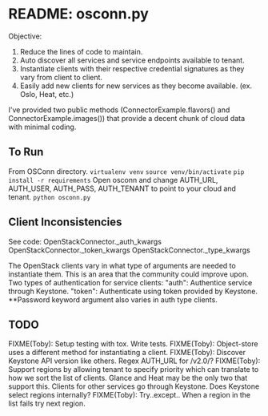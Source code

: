 README: osconn.py
=================

Objective:
1. Reduce the lines of code to maintain.
2. Auto discover all services and service endpoints available to tenant.
3. Instantiate clients with their respective credential signatures as they
	vary from client to client.
3. Easily add new clients for new services as they become available. (ex.
	Oslo, Heat, etc.)

I've provided two public methods (ConnectorExample.flavors() and
ConnectorExample.images()) that provide a decent chunk of cloud data with
minimal coding.

To Run
------

From OSConn directory.
`virtualenv venv`
`source venv/bin/activate`
`pip install -r requirements`
Open osconn and change AUTH\_URL, AUTH\_USER, AUTH\_PASS, AUTH\_TENANT to
point to your cloud and tenant.
`python osconn.py`

Client Inconsistencies
----------------------

See code:
OpenStackConnector.\_auth\_kwargs
OpenStackConnector.\_token\_kwargs
OpenStackConnector.\_type\_kwargs

The OpenStack clients vary in what type of arguments are needed to
instantiate them. This is an area that the community could improve upon.
Two types of authentication for service clients: "auth": Authentice service
through Keystone. "token": Authenticate using token provided by Keystone.
\*\*Password keyword argument also varies in auth type clients.

TODO
----

FIXME(Toby): Setup testing with tox. Write tests.
FIXME(Toby): Object-store uses a different method for instantiating a client.
FIXME(Toby): Discover Keystone API version like others. Regex AUTH\_URL for
	/v2.0/?
FIXME(Toby): Support regions by allowing tenant to specify priority which can
	translate to how we sort the list of clients. Glance and Heat may be the
	only two that support this. Clients for other services go through
	Keystone. Does Keystone select regions internally?
FIXME(Toby): Try..except.. When a region in the list fails try next region.
